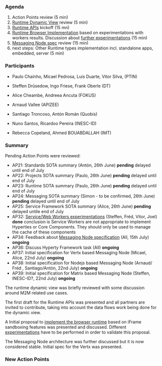 ### Agenda

1. Action Points review (5 min)
1. [Runtime Dynamic View](../specs/runtime/readme.md) review (5 min)
1. [Runtime APIs](../specs/runtime/runtime-apis.md) kickoff (15 mn)
1. [Runtime Browser Implementation](../specs/runtime/browser-runtime.md) based on experimentations with workers results. Discussion about [further experimentations](../../tests/browser-runtime/readme.md) (15 min)
1. [Messaging Node spec](../specs/msg-node/readme.md) review (15 min)
1. next steps: Other Runtime types implementation incl. standalone apps, embedded, server (5 min)

### Participants

* Paulo Chainho, Micael Pedrosa, Luis Duarte, Vitor Silva,  (PTIN)

* Steffen Drüsedow, Ingo Friese, Frank Oberle (DT)
* Alice Cheambe, Andreea Ancuta (FOKUS)

* Arnaud Vallee (APIZEE)
* Santiago Troncoso, Antón Román (Quobis)
* Nuno Santos, Ricardoo Pereira (INESC-ID)

* Rebecca Copeland, Ahmed BOUABDALLAH (IMT)

### Summary

Pending Action Points were reviewed:

* AP21: Standards SOTA summary (Antón, 26th June) **pending** delayed until end of July
* AP22: Projects SOTA summary (Paulo, 26th June) **pending** delayed until end of July
* AP23: Runtime SOTA summary (Paulo, 26th June) **pending** delayed until end of July
* AP24: Messaging SOTA summary (Simon - to be confirmed, 26th June) **pending** delayed until end of July
* AP25: Service Framework SOTA summary (Alice, 26th June) **pending** delayed untile end of July
* AP32: [Service/Web Workers experimentations](../../tests/workers/readme.md) (Steffen, Fréd, Vitor, Joel) **done** conclusion is Service Workers are not appropriate to implement Hyperties or Core Components. They should only be used to manage the cache of these components
* AP34: Feedback about [Messaging Node specification](../specs/msg-node/readme.md) (All, 15th July) **ongoing**
* AP36: Discuss Hyperty Framework task (All)  **ongoing**
* AP37: Initial specification for Vertx based Messaging Node (Micael, Alice, 22nd July)  **ongoing**
* AP38: Initial specification for Nodejs based Messaging Node (Arnaud/ Fréd , Santiago/Antón, 22nd July)  **ongoing**
* AP39: Initial specification for Matrix based Messaging Node (Steffen, INESC-ID?, 22nd July)  **ongoing**

The runtime dynamic view was briefly reviewed with some discussion around M2M related use cases.

The first draft for the Runtime APIs was presented and all partners are invited to contribute, taking into account the data flows work being done for the dynamic view.

A Initial proposal to [implement the browser runtime](../specs/runtime/browser-runtime.md) based on iFrame sandboxing features was presented and discussed. Different [experimentations](../../tests/browser-runtime/readme.md) have to be performed in order to validate this proposal.

The Messaging Node architecture was further discussed but it is now considered stable. Initial spec for the Vertx was presented.


### New Action Points
